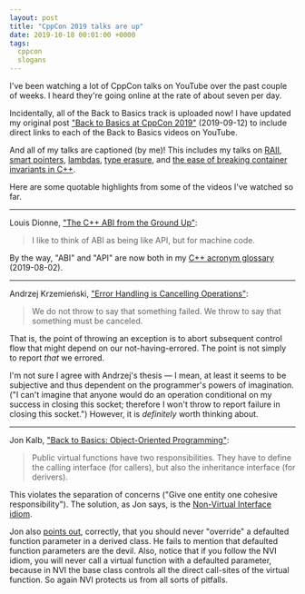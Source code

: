 ```yaml
---
layout: post
title: "CppCon 2019 talks are up"
date: 2019-10-18 00:01:00 +0000
tags:
  cppcon
  slogans
---
```


I've been watching a lot of CppCon talks on YouTube over the past couple of weeks.
I heard they're going online at the rate of about seven per day.

Incidentally, all of the Back to Basics track is uploaded now! I have updated my
original post ["Back to Basics at CppCon 2019"](/blog/2019/09/12/cppcon-2019-b2b-track/)
(2019-09-12) to include direct links to each of the Back to Basics videos on YouTube.

And all of my talks are captioned (by me)! This includes my talks on
[RAII](https://www.youtube.com/watch?v=7Qgd9B1KuMQ),
[smart pointers](https://www.youtube.com/watch?v=xGDLkt-jBJ4),
[lambdas](https://www.youtube.com/watch?v=3jCOwajNch0),
[type erasure](https://www.youtube.com/watch?v=tbUCHifyT24), and
[the ease of breaking container invariants in C++](https://www.youtube.com/watch?v=b9ZYM0d6htg).

Here are some quotable highlights from some of the videos I've watched so far.

----

Louis Dionne, ["The C++ ABI from the Ground Up"](https://youtube.com/watch?v=DZ93lP1I7wU&t=2m04s):

> I like to think of ABI as being like API, but for machine code.

By the way, "ABI" and "API" are now both in my
[C++ acronym glossary](/blog/2019/08/02/the-tough-guide-to-cpp-acronyms/#abi-api) (2019-08-02).

----

Andrzej Krzemieński, ["Error Handling is Cancelling Operations"](https://www.youtube.com/watch?v=zte8IxkHqc4&t=19m02s):

> We do not throw to say that something failed.
> We throw to say that something must be canceled.

That is, the point of throwing an exception is to abort subsequent control flow that might depend
on our not-having-errored. The point is not simply to report _that_ we errored.

I'm not sure I agree with Andrzej's thesis — I mean, at least it seems to be subjective and thus
dependent on the programmer's powers of imagination. ("I can't imagine that anyone would do an operation
conditional on my success in closing this socket; therefore I won't throw to report failure in closing
this socket.") However, it is _definitely_ worth thinking about.

----

Jon Kalb, ["Back to Basics: Object-Oriented Programming"](https://www.youtube.com/watch?v=32tDTD9UJCE&t=26m07s):

> Public virtual functions have two responsibilities.
> They have to define the calling interface (for callers),
> but also the inheritance interface (for derivers).

This violates the separation of concerns ("Give one entity one cohesive responsibility").
The solution, as Jon says, is the
[Non-Virtual Interface idiom](/blog/2019/08/02/the-tough-guide-to-cpp-acronyms/#nvi).

Jon also [points out](https://www.youtube.com/watch?v=32tDTD9UJCE&t=38m29s), correctly,
that you should never "override" a defaulted function parameter in a derived class.
He fails to mention that defaulted function parameters are the devil. Also, notice that
if you follow the NVI idiom, you will never call a virtual function with a defaulted parameter,
because in NVI the base class controls all the direct call-sites of the virtual function.
So again NVI protects us from all sorts of pitfalls.
